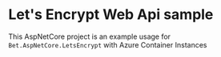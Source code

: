 # Let's Encrypt Web Api sample

This AspNetCore project is an example usage for `Bet.AspNetCore.LetsEncrypt` with Azure Container Instances
